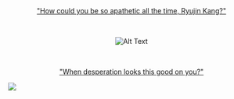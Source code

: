 
‎ ‎‎ ‎‎<p align="center">["How could you be so apathetic all the time, Ryujin Kang?"](https://www.tiktok.com/@cosmiiccomet/video/7515665114930957590?_r=1&_t=ZS-8ygK5lT8ltM)</p>

‎<p align="center">![Alt Text](https://i.pinimg.com/736x/dd/77/fd/dd77fde44d190dbeaa81d7dad2ac8331.jpg)</p>

‎‎<p align="center">["When desperation looks this good on you?"](https://www.tiktok.com/@liyxn0/video/7520328172844649783?_r=1&_t=ZS-8ygJoJtUAS4)</p> ‎‎![](https://komarev.com/ghpvc/?username=reiningcloud&color=B483C9&style=pixel&label=𓈒∘☁︎base=1000)
‎‎ ‎ ‎‎ ‎ ‎‎ ‎ 

